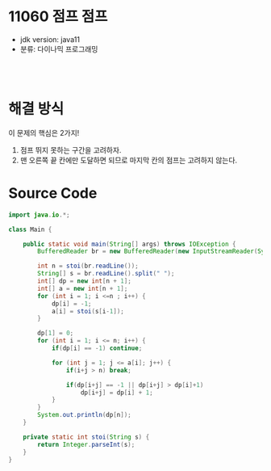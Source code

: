# 11060 점프 점프

   - jdk version: java11
   - 분류: 다이나믹 프로그래밍


<br>
<br>

# 해결 방식

이 문제의 핵심은 2가지! <br>

1. 점프 뛰지 못하는 구간을 고려하자.
2. 맨 오른쪽 끝 칸에만 도달하면 되므로 마지막 칸의 점프는 고려하지 않는다.


# Source Code

```java
import java.io.*;

class Main {

    public static void main(String[] args) throws IOException {
        BufferedReader br = new BufferedReader(new InputStreamReader(System.in));

        int n = stoi(br.readLine());
        String[] s = br.readLine().split(" ");
        int[] dp = new int[n + 1];
        int[] a = new int[n + 1];
        for (int i = 1; i <=n ; i++) {
            dp[i] = -1;
            a[i] = stoi(s[i-1]);
        }

        dp[1] = 0;
        for (int i = 1; i <= n; i++) {
            if(dp[i] == -1) continue;

            for (int j = 1; j <= a[i]; j++) {
                if(i+j > n) break;

                if(dp[i+j] == -1 || dp[i+j] > dp[i]+1)
                    dp[i+j] = dp[i] + 1;
            }
        }
        System.out.println(dp[n]);
    }

    private static int stoi(String s) {
        return Integer.parseInt(s);
    }
}
```
